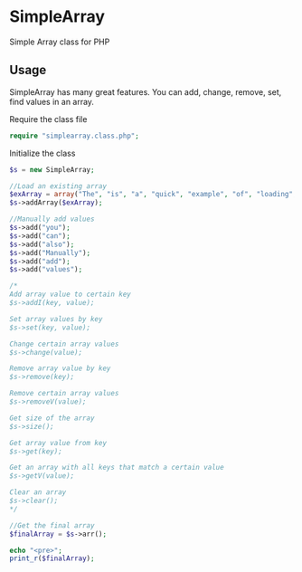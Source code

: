 SimpleArray
===========

Simple Array class for PHP

## Usage

SimpleArray has many great features. You can add, change, remove, set, find values in an array.

Require the class file
```php
require "simplearray.class.php";
```

Initialize the class
```php
$s = new SimpleArray;
```

```php
//Load an existing array
$exArray = array("The", "is", "a", "quick", "example", "of", "loading", "an", "array");
$s->addArray($exArray);

//Manually add values
$s->add("you");
$s->add("can");
$s->add("also");
$s->add("Manually");
$s->add("add");
$s->add("values");

/*
Add array value to certain key
$s->addI(key, value);

Set array values by key
$s->set(key, value);

Change certain array values
$s->change(value);

Remove array value by key
$s->remove(key);

Remove certain array values
$s->removeV(value);

Get size of the array
$s->size();

Get array value from key
$s->get(key);

Get an array with all keys that match a certain value
$s->getV(value);

Clear an array
$s->clear();
*/

//Get the final array
$finalArray = $s->arr();

echo "<pre>";
print_r($finalArray);
